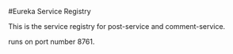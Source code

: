 #Eureka Service Registry

This is the service registry for post-service and comment-service.

runs on port number 8761.
